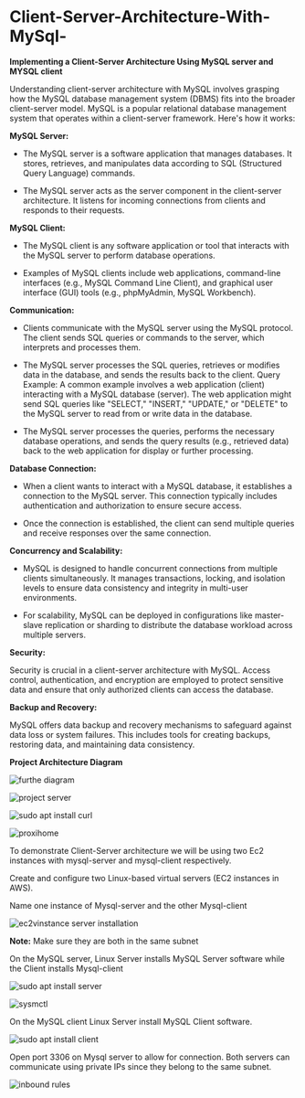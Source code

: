 # Client-Server-Architecture-With-MySql-

**Implementing a Client-Server Architecture Using MySQL server and MYSQL client**

Understanding client-server architecture with MySQL involves grasping how the MySQL database management system (DBMS) fits into the broader client-server model. MySQL is a popular relational database management system that operates within a client-server framework. Here's how it works:

**MySQL Server:**

* The MySQL server is a software application that manages databases. It stores, retrieves, and manipulates data according to SQL (Structured Query Language) commands.
  
* The MySQL server acts as the server component in the client-server architecture. It listens for incoming connections from clients and responds to their requests.

**MySQL Client:**

* The MySQL client is any software application or tool that interacts with the MySQL server to perform database operations.

* Examples of MySQL clients include web applications, command-line interfaces (e.g., MySQL Command Line Client), and graphical user interface (GUI) tools (e.g., phpMyAdmin, MySQL 
  Workbench).

**Communication:**

* Clients communicate with the MySQL server using the MySQL protocol. The client sends SQL queries or commands to the server, which interprets and processes them.

* The MySQL server processes the SQL queries, retrieves or modifies data in the database, and sends the results back to the client.
  Query Example: A common example involves a web application (client) interacting with a MySQL database (server). The web application might send SQL queries like "SELECT," "INSERT," 
  "UPDATE," or "DELETE" to the MySQL server to read from or write data in the database.

* The MySQL server processes the queries, performs the necessary database operations, and sends the query results (e.g., retrieved data) back to the web application for display or 
  further processing.

**Database Connection:**

* When a client wants to interact with a MySQL database, it establishes a connection to the MySQL server. This connection typically includes authentication and authorization to ensure 
  secure access.
  
* Once the connection is established, the client can send multiple queries and receive responses over the same connection.

**Concurrency and Scalability:**

* MySQL is designed to handle concurrent connections from multiple clients simultaneously. It manages transactions, locking, and isolation levels to ensure data consistency and integrity in multi-user environments.

* For scalability, MySQL can be deployed in configurations like master-slave replication or sharding to distribute the database workload across multiple servers.

**Security:**

Security is crucial in a client-server architecture with MySQL. Access control, authentication, and encryption are employed to protect sensitive data and ensure that only authorized clients can access the database.

**Backup and Recovery:**

MySQL offers data backup and recovery mechanisms to safeguard against data loss or system failures. This includes tools for creating backups, restoring data, and maintaining data consistency.

**Project Architecture Diagram**

![furthe diagram](https://github.com/Ukdav/Client-Server-Architecture-With-MySql-/assets/139593350/cdb682b9-1317-49b3-a740-32b658054e01)

![project server](https://github.com/Ukdav/Client-Server-Architecture-With-MySql-/assets/139593350/dbf6f0b4-a0be-49e6-b2a1-532927815a31)

![sudo apt install curl](https://github.com/Ukdav/Client-Server-Architecture-With-MySql-/assets/139593350/dc2a8e88-f323-4084-8691-b69523063558)

![proxihome](https://github.com/Ukdav/Client-Server-Architecture-With-MySql-/assets/139593350/39eb232d-6375-4849-a029-344639f01400)

To demonstrate Client-Server architecture we will be using two Ec2 instances with mysql-server and mysql-client respectively.

Create and configure two Linux-based virtual servers (EC2 instances in AWS).

Name one instance of Mysql-server and the other Mysql-client

![ec2vinstance server installation](https://github.com/Ukdav/Client-Server-Architecture-With-MySql-/assets/139593350/e0c59a61-c569-4146-a226-090707eba8d5)

**Note:** Make sure they are both in the same subnet

On the MySQL server, Linux Server installs MySQL Server software while the Client installs Mysql-client

![sudo apt install server](https://github.com/Ukdav/Client-Server-Architecture-With-MySql-/assets/139593350/2c7a29f9-ce8b-4e41-8fc2-afc942cd6f57)

![sysmctl](https://github.com/Ukdav/Client-Server-Architecture-With-MySql-/assets/139593350/542c9046-8723-4592-b228-21ea878273a8)

On the MySQL client Linux Server install MySQL Client software.

![sudo apt install client](https://github.com/Ukdav/Client-Server-Architecture-With-MySql-/assets/139593350/5d1feda6-c4c4-40fb-9d67-6cd6e21f2bf4)

Open port 3306 on Mysql server to allow for connection. Both servers can communicate using private IPs since they belong to the same subnet.

![inbound rules](https://github.com/Ukdav/Client-Server-Architecture-With-MySql-/assets/139593350/5af84736-b669-46bb-be8f-f8365da6869b)











